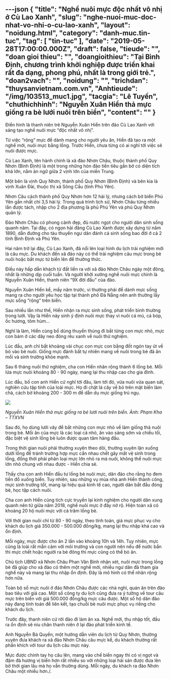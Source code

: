---json
{
    "title": "Nghề nuôi mực độc nhất vô nhị ở Cù Lao Xanh",
    "slug": "nghe-nuoi-muc-doc-nhat-vo-nhi-o-cu-lao-xanh",
    "layout": "noidung.html",
    "category": "danh-muc.tin-tuc",
    "tag": [
        "tin-tuc"
    ],
    "date": "2019-05-28T17:00:00.000Z",
    "draft": false,
    "tieude": "",
    "doan gioi thieu": "",
    "doangioithieu": "Tại Bình Định, chương trình khởi nghiệp được triển khai rất đa dạng, phong phú, nhất là trong giới trẻ.",
    "doan2vach": "",
    "noidung": "",
    "trichdan": "thuysanvietnam.com.vn",
    "Anhtieude": "/img/103513_muc1.jpg",
    "tacgia": "Lê Tuyến",
    "chuthichhinh": "Nguyễn Xuân Hiển thả mực giống ra bè lưới nuôi trên biển",
    "__content__": ""
}
---
<p>Điển h&igrave;nh l&agrave; thanh ni&ecirc;n trẻ Nguyễn Xu&acirc;n Hiển tr&ecirc;n đảo C&ugrave; Lao Xanh với s&aacute;ng tạo nghề nu&ocirc;i mực &ldquo;độc nhất v&ocirc; nhị&rdquo;.</p>

<p>Từ việc &ldquo;rộng&rdquo; mực để d&agrave;nh mang cho người y&ecirc;u ăn, Hiển đ&atilde; tạo ra một nghề mới, nu&ocirc;i mực bằng lồng. Trước Hiển, chưa từng c&oacute; ai nghĩ tới việc sẽ nu&ocirc;i được mực.</p>

<p>C&ugrave; Lao Xanh, t&ecirc;n h&agrave;nh ch&iacute;nh l&agrave; x&atilde; đảo Nhơn Ch&acirc;u, thuộc th&agrave;nh phố Quy Nhơn (B&igrave;nh Định) l&agrave; một trong những h&ograve;n đảo tiền ti&ecirc;u gần bờ c&oacute; diện t&iacute;ch kh&aacute; lớn, nằm &aacute;n ngữ giữa 2 vịnh lớn của miền Trung.</p>

<p>Một b&ecirc;n l&agrave; vịnh Quy Nhơn, th&agrave;nh phố Quy Nhơn (B&igrave;nh Định) v&agrave; b&ecirc;n kia l&agrave; vịnh Xu&acirc;n Đ&agrave;i, thuộc thị x&atilde; S&ocirc;ng Cầu (tỉnh Ph&uacute; Y&ecirc;n).</p>

<p>Nhơn C&acirc;u c&aacute;ch th&agrave;nh phố Quy Nhơn hơn 12 hải l&yacute;, nhưng c&aacute;ch bờ biển Ph&uacute; Y&ecirc;n gần nhất chỉ 3,5 hải l&yacute;. Trong qu&aacute; tr&igrave;nh lịch sử, Nhơn Ch&acirc;u từng nhiều lần được t&aacute;ch, nhập cho 2 địa phương l&agrave; phủ Ph&uacute; Y&ecirc;n v&agrave; phủ Quy Nhơn quản l&yacute;.</p>

<p>Đảo Nhơn Ch&acirc;u c&oacute; phong cảnh đẹp, đủ nước ngọt cho người d&acirc;n sinh sống quanh năm. Tại đ&acirc;y, c&oacute; ngọn hải đăng C&ugrave; Lao Xanh được x&acirc;y dựng từ năm 1890, dẫn đường cho t&agrave;u thuyền ngư d&acirc;n đ&aacute;nh c&aacute; sinh sống bao đời ở cả 2 tỉnh B&igrave;nh Định v&agrave; Ph&uacute; Y&ecirc;n.</p>

<p>Hai năm trở lại đ&acirc;y, C&ugrave; Lao Xanh, đ&atilde; nổi l&ecirc;n loại h&igrave;nh du lịch trải nghiệm mới l&agrave; c&acirc;u mực. Du kh&aacute;ch đến x&atilde; đảo n&agrave;y c&oacute; thể trải nghiệm c&acirc;u mực trong b&egrave; nu&ocirc;i hoặc bắt mực từ biển l&ecirc;n để thưởng thức.</p>

<p>Điều n&agrave;y hấp dẫn kh&aacute;ch từ đất liền ra với x&atilde; đảo Nhơn Ch&acirc;u ng&agrave;y một đ&ocirc;ng, nhất l&agrave; những dịp cuối tuần. V&agrave; người khởi xướng nghề nu&ocirc;i mực ch&iacute;nh l&agrave; Nguyễn Xu&acirc;n Hiển, thanh ni&ecirc;n &ldquo;9X đời đầu&rdquo; của đảo.</p>

<p>Nguyễn Xu&acirc;n Hiển kể, mấy năm trước, v&igrave; thường phải để d&agrave;nh mực sống mang ra cho người y&ecirc;u học tập tại th&agrave;nh phố Đ&agrave; Nẵng n&ecirc;n anh thường lấy mực sống &ldquo;rộng&rdquo; tr&ecirc;n biển.</p>

<p>Sau nhiều lần như thế, Hiển nhận ra mực sinh sống, ph&aacute;t triển b&igrave;nh thường trong lưới. Vậy l&agrave; Hiển nảy sinh &yacute; định nu&ocirc;i mực thay v&igrave; nu&ocirc;i c&aacute; m&uacute;, c&aacute; b&oacute;p, ốc hương, t&ocirc;m h&ugrave;m&hellip;</p>

<p>Nghĩ l&agrave; l&agrave;m, Hiển c&ugrave;ng bố d&ugrave;ng thuyền th&uacute;ng đi bắt từng con mực nhỏ, mực con b&aacute;m ở c&aacute;c d&acirc;y neo đ&oacute;ng r&ecirc;u xanh về nu&ocirc;i thử nghiệm.</p>

<p>L&uacute;c đầu, anh chỉ bắt khoảng v&agrave;i chục con mực con bằng đốt ng&oacute;n tay &uacute;t về bỏ v&agrave;o b&egrave; nu&ocirc;i. Giống mực đ&aacute;nh bắt tự nhi&ecirc;n mang về nu&ocirc;i trong b&egrave; đ&atilde; ăn mồi v&agrave; sinh trưởng khỏe mạnh.</p>

<p>Sau 6 th&aacute;ng nu&ocirc;i thử nghiệm, cha con Hiển nh&acirc;n rộng th&agrave;nh 6 lồng b&egrave;. M&ocirc;̃i lứa mực nu&ocirc;i khoảng 80 - 90 ngày, mang lại thu nhập cao cho gia đ&igrave;nh.</p>

<p>L&uacute;c đầu, bố con anh Hiển cứ nghĩ tới đ&acirc;u, l&agrave;m tới đ&oacute;, vừa nu&ocirc;i vừa quan sát, nghi&ecirc;n cứu t&acirc;̣p tính của loài mực. Họ đi chặt l&aacute; c&acirc;y về bỏ tr&ecirc;n mặt biển l&agrave;m ch&agrave;, c&aacute;ch bờ khoảng 200 - 300 m để dẫn dụ mực giống tr&uacute; ngụ.</p>

<p><img src="https://image.bnews.vn/MediaUpload/Content/2019/05/28/103425_muc.jpg" /></p>

<p><em>Nguyễn Xu&acirc;n Hiển thả mực giống ra b&egrave; lưới nu&ocirc;i tr&ecirc;n biển. Ảnh: Phạm Kha &ndash; TTXVN</em>&nbsp;</p>

<p>Sau đ&oacute;, họ d&ugrave;ng lưới v&acirc;y để bắt những con mực nhỏ về l&agrave;m giống thả nu&ocirc;i trong b&egrave;. Mồi ăn của mực l&agrave; c&aacute;c loại c&aacute; nhỏ, ăn v&agrave;o s&aacute;ng sớm v&agrave; chiều tối, đặc biệt vệ sinh lồng b&egrave; lu&ocirc;n được quan t&acirc;m h&agrave;ng đầu.</p>

<p>Trong thời gian nu&ocirc;i phải thường xuy&ecirc;n theo d&otilde;i, thường xuy&ecirc;n lặn xuống dưới lồng để tr&aacute;nh trường hợp mực cắn nhau chết g&acirc;y mất vệ sinh trong lồng, đồng thời phải ph&acirc;n loại mực lớn nhỏ ra m&agrave; nu&ocirc;i, kh&ocirc;ng thể nu&ocirc;i mực lớn nhỏ chung với nhau được - Hiển chia sẻ.</p>

<p>Thấy cha con anh Hiển đầu tư lồng b&egrave; nu&ocirc;i mực, d&acirc;n đảo cho rằng họ đem ti&ecirc;̀n đổ xu&ocirc;́ng bi&ecirc;̉n. Tuy nhi&ecirc;n, sau những vụ m&ugrave;a nh&agrave; anh Hiển th&agrave;nh c&ocirc;ng, mực sinh trưởng tốt, mang lại hiệu quả kinh tế cao, người d&acirc;n bắt đầu đ&oacute;ng b&egrave;, học tập c&aacute;ch nu&ocirc;i.</p>

<p>Cha con anh Hiển cũng t&iacute;ch cực truyền lại kinh nghiệm cho người d&acirc;n xung quanh n&ecirc;n từ giữa năm 2018, nghề nu&ocirc;i mực ở đ&acirc;y nở rộ. Hiện to&agrave;n x&atilde; c&oacute; khoảng 20 hộ nu&ocirc;i mực với cả trăm lồng b&egrave;.</p>

<p>Với thời gian nu&ocirc;i chỉ từ 80 - 90 ng&agrave;y, theo t&iacute;nh to&aacute;n, gi&aacute; mực phục vụ cho kh&aacute;ch du lịch gi&aacute; 350.000 - 500.000 đồng/kg, mang lại thu nhập kh&aacute; cao v&agrave; ổn định.</p>

<p>Mỗi ng&agrave;y, mực được cho ăn 2 lần v&agrave;o khoảng 10h v&agrave; 14h. Tuy nhi&ecirc;n, mực cũng l&agrave; lo&agrave;i rất mẫn cảm với m&ocirc;i trường v&agrave; con người n&ecirc;n nếu để nước bẩn th&igrave; mực chết hoặc người ra b&egrave; đ&ocirc;ng th&igrave; mực cũng c&oacute; thể bỏ ăn.</p>

<p>Chủ tịch UBND x&atilde; Nhơn Ch&acirc;u Phan Văn Binh nhận x&eacute;t, nu&ocirc;i mực trong lồng b&egrave; đ&atilde; gi&uacute;p cho x&atilde; đảo c&oacute; th&ecirc;m một nghề mới, nhiều ngư d&acirc;n đ&atilde; tham gia nghề n&agrave;y v&agrave; mang lại thu nhập ổn định. Đ&acirc;y l&agrave; m&ocirc; h&igrave;nh c&oacute; thể nh&acirc;n rộng hơn nữa.</p>

<p>To&agrave;n bộ số mực nu&ocirc;i ở đảo Nhơn Ch&acirc;u được c&aacute;c nh&agrave; nghỉ, qu&aacute;n ăn tr&ecirc;n đảo bao ti&ecirc;u với gi&aacute; cao. Một số c&ocirc;ng ty du lịch cũng đưa ra ý tưởng v&ecirc;̀ tour c&acirc;u mực tr&ecirc;n bi&ecirc;̉n với gi&aacute; 500.000 đồng/kg mực c&acirc;u được. Một số hộ d&acirc;n đảo n&agrave;y đang tính toán đ&ecirc;̉ li&ecirc;n kết, tạo chuỗi b&egrave; nu&ocirc;i mực phục vụ ri&ecirc;ng cho kh&aacute;ch du lịch.</p>

<p>Trước đ&acirc;y, thanh ni&ecirc;n cứ rời đảo đi l&agrave;m ăn xa. Nghề mới, thu nhập tốt, đầu ra ổn định sẽ n&iacute;u ch&acirc;n thanh ni&ecirc;n ở lại đảo ph&aacute;t triển kinh tế.</p>

<p>Anh Nguyễn B&aacute; Quyền, một hướng dẫn vi&ecirc;n du lịch từ Quy Nhơn, thường xuy&ecirc;n đưa kh&aacute;ch ra x&atilde; đảo Nhơn Ch&acirc;u c&acirc;u mực kể, du kh&aacute;ch thường rất phấn kh&iacute;ch với tour du lịch c&acirc;u mực n&agrave;y.</p>

<p>Mực được ch&iacute;nh tay họ c&acirc;u l&ecirc;n, mang v&agrave;o chế biến ngay th&igrave; c&oacute; vị ngọt v&agrave; đậm đ&agrave; hương vị biển hơn rất nhiều so với những loại hải sản được đưa l&ecirc;n bờ thời gian l&acirc;u m&agrave; họ vẫn thường d&ugrave;ng. Mỗi ng&agrave;y, du kh&aacute;ch ra đảo Nhơn Ch&acirc;u một nhiều hơn./.</p>
